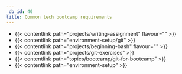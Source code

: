 ```yaml
---
_db_id: 40
title: Common tech bootcamp requirements
---
```


- {{< contentlink path="projects/writing-assignment" flavour="" >}}
- {{< contentlink path="environment-setup/git" >}}
- {{< contentlink path="projects/beginning-bash" flavour="" >}}
- {{< contentlink path="projects/git-exercises" >}}
- {{< contentlink path="topics/bootcamp/git-for-bootcamp" >}}
- {{< contentlink path="environment-setup" >}}
